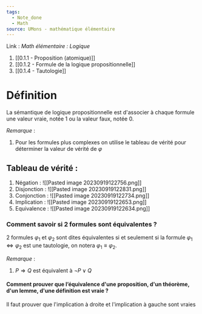 ```yaml
---
tags:
  - Note_done
  - Math
source: UMons - mathématique élémentaire
---
```


Link : 
_Math élémentaire : Logique_
1. [[0.1.1 - Proposition (atomique)]]
1. [[0.1.2 - Formule de la logique propositionnelle]]
2. [[0.1.4 - Tautologie]]

# Définition
La sémantique de logique propositionnelle est d'associer à chaque formule une valeur vraie, notée 1 ou la valeur faux, notée 0. 

_Remarque_ :
1. Pour les formules plus complexes on utilise le tableau de vérité pour déterminer la valeur de vérité de $φ$

## Tableau de vérité :
1. Négation : ![[Pasted image 20230919122756.png]]
2. Disjonction : ![[Pasted image 20230919122831.png]]
3. Conjonction : ![[Pasted image 20230919122734.png]]
4. Implication : ![[Pasted image 20230919122653.png]]
5. Equivalence : ![[Pasted image 20230919122634.png]]
### Comment savoir si 2 formules sont équivalentes ?
2 formules $φ_1$ et $φ_2$ sont dites équivalentes si et seulement si la formule $φ_1 ⇔ φ_2$ est une tautologie, on notera $φ_1 ≡ φ_2$.

_Remarque_ :
1. $P ⇒ Q$ est équivalent à $¬P \lor Q$

#### Comment prouver que l’équivalence d'une proposition, d'un théorème, d'un lemme, d'une définition est vraie ?
Il faut prouver que l'implication à droite et l'implication à gauche sont vraies 
